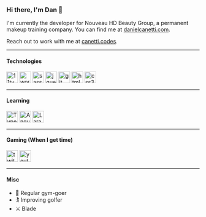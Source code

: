 ### Hi there, I'm Dan 👋

I'm currently the developer for Nouveau HD Beauty Group, a permanent makeup training company. You can find me at [danielcanetti.com](https://danielcanetti.com).

Reach out to work with me at [canetti.codes](https://canetti.codes).

---

#### Technologies

<img src="https://user-images.githubusercontent.com/12090510/90611447-a7b7ba00-e1fe-11ea-8957-1e9344618223.png" alt="11ty" width="30px" height="30px"> <img src="https://user-images.githubusercontent.com/12090510/90611473-b1412200-e1fe-11ea-8535-cc64d80be026.png" alt="wordpress" width="30px" height="30px"> <img src="https://user-images.githubusercontent.com/12090510/90611524-c322c500-e1fe-11ea-816f-6214bacaaa89.png" alt="sass" width="30px" height="30px"> <img src="https://user-images.githubusercontent.com/12090510/90611521-c28a2e80-e1fe-11ea-89c0-ad36cbb8590b.png" alt="jquery" width="30px" height="30px"> <img src="https://user-images.githubusercontent.com/12090510/90611518-c1590180-e1fe-11ea-829a-9372e7e8e0ea.png" alt="git" width="30px" height="30px"> <img src="https://user-images.githubusercontent.com/12090510/90611520-c1f19800-e1fe-11ea-8d3f-80ffef845dd8.png" alt="html5" width="30px" height="30px"> <img src="https://user-images.githubusercontent.com/12090510/90611495-b900c680-e1fe-11ea-9a7b-ea303893ad8e.png" alt="css3" width="30px" height="30px">

---

#### Learning

<img src="https://user-images.githubusercontent.com/12090510/93472506-a6a4a600-f8ec-11ea-851a-664057fc78e9.png" alt="Typescript" width="30px" height="30px"> <img src="https://user-images.githubusercontent.com/12090510/93472712-f71c0380-f8ec-11ea-8209-88034d87c9c9.png" alt="Angular" width="30px" height="30px"> <img src="https://user-images.githubusercontent.com/12090510/90612750-60322d80-e200-11ea-9a17-e8a915be84eb.png" alt="Laravel" width="30px" height="30px">

---

#### Gaming (When I get time)

[<img src="https://user-images.githubusercontent.com/12090510/90611526-c3bb5b80-e1fe-11ea-94da-12b8780047b1.png" alt="twitch" width="30px" height="30px">](https://www.twitch.tv/dan_canetti) 
[<img src="https://user-images.githubusercontent.com/12090510/90611528-c3bb5b80-e1fe-11ea-9acb-bd3c00c3365a.png" alt="youtube" width="30px" height="30px">](https://www.youtube.com/channel/UCm5Xx9xarzW194O41LSThiQ)

---

#### Misc

- 💪 Regular gym-goer
- 🏌️ Improving golfer
- ⚔️ Blade

<!--
**DanCanetti/DanCanetti** is a ✨ _special_ ✨ repository because its `README.md` (this file) appears on your GitHub profile.

Here are some ideas to get you started:

- 🔭 I’m currently working on ...
- 🌱 I’m currently learning ...
- 👯 I’m looking to collaborate on ...
- 🤔 I’m looking for help with ...
- 💬 Ask me about ...
- 📫 How to reach me: ...
- 😄 Pronouns: ...
- ⚡ Fun fact: ...
-->
